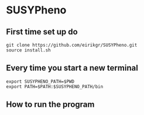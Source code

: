 # SUSYPheno
## First time set up do
```
git clone https://github.com/eirikgr/SUSYPheno.git
source install.sh
```
## Every time you start a new terminal
```
export SUSYPHENO_PATH=$PWD
export PATH=$PATH:$SUSYPHENO_PATH/bin
```
## How to run the program
